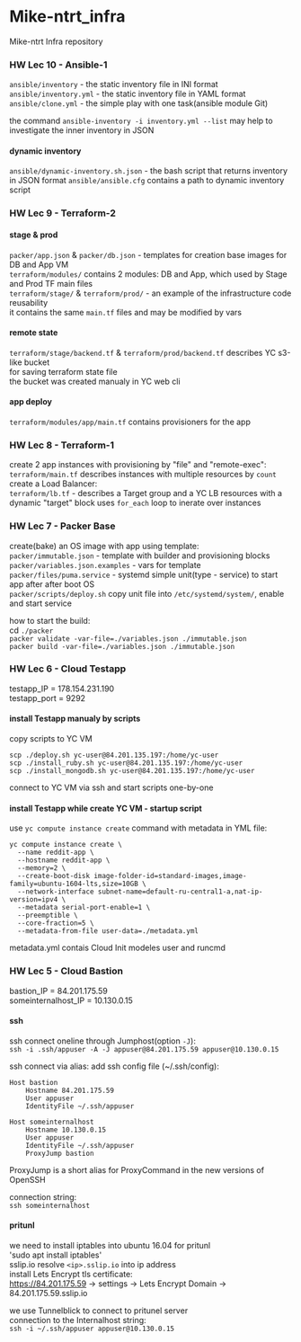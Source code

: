 # Mike-ntrt_infra
Mike-ntrt Infra repository

### HW Lec 10 - Ansible-1

`ansible/inventory` - the static inventory file in INI format  
`ansible/inventory.yml` - the static inventory file in YAML format  
`ansible/clone.yml` - the simple play with one task(ansible module Git)  

the command `ansible-inventory -i inventory.yml --list` may help to investigate the inner inventory in JSON  

#### dynamic inventory  

`ansible/dynamic-inventory.sh.json` - the bash script that returns inventory in JSON format
`ansible/ansible.cfg` contains a path to dynamic inventory script


### HW Lec 9 - Terraform-2

#### stage & prod  

`packer/app.json` & `packer/db.json` - templates for creation base images for DB and App VM  
`terraform/modules/` contains 2 modules: DB and App, which used by Stage and Prod TF main files  
`terraform/stage/` & `terraform/prod/` - an example of the infrastructure code reusability  
it contains the same `main.tf` files and may be modified by vars  

#### remote state  

`terraform/stage/backend.tf` & `terraform/prod/backend.tf` describes YC s3-like bucket  
for saving terraform state file  
the bucket was created manualy in YC web cli  

#### app deploy

`terraform/modules/app/main.tf` contains provisioners for the app  
  
### HW Lec 8 - Terraform-1

create 2 app instances with provisioning by "file" and "remote-exec":  
`terraform/main.tf` describes instances with multiple resources by `count`  
create a Load Balancer:  
`terraform/lb.tf` - describes a Target group and a YC LB resources with a dynamic "target" block uses `for_each` loop to inerate over instances  

### HW Lec 7 - Packer Base

create(bake) an OS image with app using template:  
`packer/immutable.json` - template with builder and provisioning blocks  
`packer/variables.json.examples` - vars for template  
`packer/files/puma.service` - systemd simple unit(type - service) to start app after after boot OS  
`packer/scripts/deploy.sh`  copy unit file into `/etc/systemd/system/`, enable and start service  

how to start the build:  
cd `./packer`  
`packer validate -var-file=./variables.json ./immutable.json`  
`packer build -var-file=./variables.json ./immutable.json`  

### HW Lec 6 - Cloud Testapp

testapp_IP = 178.154.231.190  
testapp_port = 9292  

#### install Testapp manualy by scripts

copy scripts to YC VM  
```
scp ./deploy.sh yc-user@84.201.135.197:/home/yc-user
scp ./install_ruby.sh yc-user@84.201.135.197:/home/yc-user
scp ./install_mongodb.sh yc-user@84.201.135.197:/home/yc-user
```
connect to YC VM via ssh and start scripts one-by-one  

#### install Testapp while create YC VM - startup script

use `yc compute instance create` command with metadata in YML file:  
```
yc compute instance create \
  --name reddit-app \
  --hostname reddit-app \
  --memory=2 \
  --create-boot-disk image-folder-id=standard-images,image-family=ubuntu-1604-lts,size=10GB \
  --network-interface subnet-name=default-ru-central1-a,nat-ip-version=ipv4 \
  --metadata serial-port-enable=1 \
  --preemptible \
  --core-fraction=5 \
  --metadata-from-file user-data=./metadata.yml
```

metadata.yml contais Cloud Init modeles user and runcmd  
### HW Lec 5 - Cloud Bastion

bastion_IP = 84.201.175.59  
someinternalhost_IP = 10.130.0.15    

#### ssh
ssh connect oneline through Jumphost(option `-J`):  
`ssh -i .ssh/appuser -A -J appuser@84.201.175.59 appuser@10.130.0.15`

ssh connect via alias: 
add ssh config file (~/.ssh/config):
```
Host bastion
    Hostname 84.201.175.59
    User appuser
    IdentityFile ~/.ssh/appuser

Host someinternalhost
    Hostname 10.130.0.15
    User appuser
    IdentityFile ~/.ssh/appuser
    ProxyJump bastion
```
ProxyJump is a short alias for ProxyCommand in the new versions of OpenSSH

connection string:  
`ssh someinternalhost`

#### pritunl

we need to install iptables into ubuntu 16.04 for pritunl  
'sudo apt install iptables'  
sslip.io resolve `<ip>.sslip.io` into ip address  
install Lets Encrypt tls certificate:  
https://84.201.175.59 -> settings -> Lets Encrypt Domain -> 84.201.175.59.sslip.io  

we use Tunnelblick to connect to pritunel server  
connection to the Internalhost string:  
`ssh -i ~/.ssh/appuser appuser@10.130.0.15`
